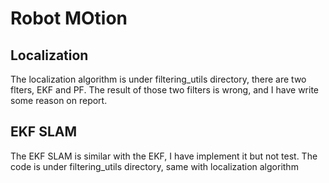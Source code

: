 # Robot MOtion

## Localization
The localization algorithm is under filtering_utils directory, there are two flters, EKF and PF.
The result of those two filters is wrong, and I have write some reason on report.

## EKF SLAM
The EKF SLAM is similar with the EKF, I have implement it but not test.
The code is under filtering_utils directory, same with localization algorithm


